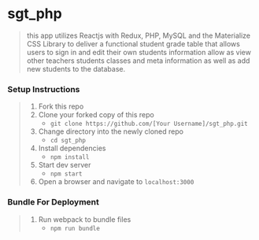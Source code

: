 # sgt_php

> this app utilizes Reactjs with Redux, PHP, MySQL and the Materialize CSS Library to deliver a functional
 student grade table that allows users to sign in and edit their own students information allow as view
 other teachers students classes and meta information as well as add new students to the database.

### Setup Instructions

> 1. Fork this repo
> 1. Clone your forked copy of this repo
>    - `git clone https://github.com/[Your Username]/sgt_php.git`
> 1. Change directory into the newly cloned repo
>    - `cd sgt_php`
> 1. Install dependencies 
>    - `npm install`
> 1. Start dev server
>    - `npm start`
> 1. Open a browser and navigate to `localhost:3000`

### Bundle For Deployment

> 1. Run webpack to bundle files
>    - `npm run bundle`
> 
